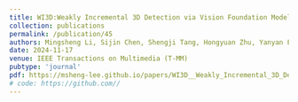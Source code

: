 ```yaml
---
title: WI3D:Weakly Incremental 3D Detection via Vision Foundation Models
collection: publications
permalink: /publication/45
authors: Mingsheng Li, Sijin Chen, Shengji Tang, Hongyuan Zhu, Yanyan Fang, Xin Chen, Zhuoyuan Li, Fukun Yin, <b>Tao Chen</b>
date: 2024-11-17
venue: IEEE Transactions on Multimedia (T-MM)
pubtype: 'journal'
pdf: https://msheng-lee.github.io/papers/WI3D__Weakly_Incremental_3D_Detection_via_vision_Foundation_Models.pdf
# code: https://github.com//
---
```


<!-- paperurl: 'http://academicpages.github.io/files/paper1.pdf'
citation: 'Your Name, You. (2009). &quot;Paper Title Number 1.&quot; <i>Journal 1</i>. 1(1).' -->
<!-- [Download paper here](http://academicpages.github.io/files/paper1.pdf) -->
